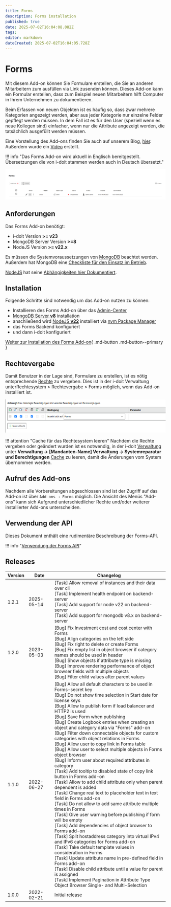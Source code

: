 ```yaml
---
title: Forms
description: Forms installation
published: true
date: 2025-07-02T16:04:08.082Z
tags: 
editor: markdown
dateCreated: 2025-07-02T16:04:05.728Z
---
```


# Forms

Mit diesem Add-on können Sie Formulare erstellen, die Sie an anderen Mitarbeitern zum ausfüllen via Link zusenden können. Dieses Add-on kann ein Formular erstellen, dass zum Beispiel neuen Mitarbeitern hilft Computer in Ihrem Unternehmen zu dokumentieren.

Beim Erfassen von neuen Objekten ist es häufig so, dass zwar mehrere Kategorien angezeigt werden, aber aus jeder Kategorie nur einzelne Felder gepflegt werden müssen. In dem Fall ist es für den User (speziell wenn es neue Kollegen sind) einfacher, wenn nur die Attribute angezeigt werden, die tatsächlich ausgefüllt werden müssen.

Eine Vorstellung des Add-ons finden Sie auch auf unserem Blog, [hier](https://www.i-doit.com/blog/das-neue-i-doit-pro-forms-add-on/). Außerdem wurde ein [Video](https://www.youtube.com/watch?v=3jpzrK_cR0M) erstellt.

!!! info "Das Forms Add-on wird aktuell in Englisch bereitgestellt. Übersetzungen die von i-doit stammen werden auch in Deutsch übersetzt."

[![forms-ansicht](../../assets/images/de/i-doit-add-ons/forms/1-forms.png)](../../assets/images/de/i-doit-add-ons/forms/1-forms.png)

## Anforderungen

Das Forms Add-on benötigt:

*   i-doit Version **\>= v23**
*   MongoDB Server Version **\>=8**
*   NodeJS Version **\>= v22.x**

Es müssen die Systemvoraussetzungen von [MongoDB](https://docs.mongodb.com/manual/administration/production-notes/#mongodb-binaries) beachtet werden. Außerdem hat MongoDB eine [Checkliste für den Einsatz im Betrieb](https://docs.mongodb.com/manual/administration/production-checklist-operations/#operations-checklist).

[NodeJS](https://nodejs.org/en/download/current/) hat seine [Abhängigkeiten hier Dokumentiert](https://nodejs.org/en/docs/).

## Installation

Folgende Schritte sind notwendig um das Add-on nutzen zu können:

*   Installieren des Forms Add-on über das [Admin-Center](../../administration/admin-center.md)
*   [MongoDB Server **v8**](https://docs.mongodb.com/manual/installation/) installation
*   anschließend wird [NodeJS **v22**](https://nodejs.org/en/download/current/) installiert via [nvm Package Manager](https://github.com/nvm-sh/nvm)
*   das Forms Backend konfiguriert
*   und dann i-doit konfiguriert

[Weiter zur Installation des Forms Add-on](forms-installation.md){ .md-button .md-button--primary }

## Rechtevergabe

Damit Benutzer in der Lage sind, Formulare zu erstellen, ist es nötig entsprechende [Rechte](../../effizientes-dokumentieren/rechteverwaltung/index.md) zu vergeben. Dies ist in der i-doit Verwaltung unterRechtesystem > Rechtevergabe > Forms möglich, wenn das Add-on installiert ist.

[![Rechtevergabe](../../assets/images/de/i-doit-add-ons/forms/2-forms.png)](../../assets/images/de/i-doit-add-ons/forms/2-forms.png)

!!! attention "Cache für das Rechtesystem leeren"
    Nachdem die Rechte vergeben oder geändert wurden ist es notwendig, in der i-doit [Verwaltung](../../administration/verwaltung/index.md) unter **Verwaltung → [Mandanten-Name] Verwaltung → Systemreparatur und Berechtigungen** [Cache](../../administration/verwaltung/mandanten-name-verwaltung/systemreparatur-und-bereinigung.md) zu leeren, damit die Änderungen vom System übernommen werden.

## Aufruf des Add-ons

Nachdem alle Vorbereitungen abgeschlossen sind ist der Zugriff auf das Add-on ist über `Add-ons → Forms` möglich. Die Ansicht des Menüs "Add-ons" kann sich Aufgrund unterschiedlicher Rechte und/oder weiterer installierter Add-ons unterscheiden.

## Verwendung der API

Dieses Dokument enthält eine rudimentäre Beschreibung der Forms-API.

!!! info "[Verwendung der Forms API](verwenden-der-forms-api.md)"

## Releases

| Version | Date       | Changelog                                                                                                                                                                                                                                                                                                                                                                                                                                                                                                                                                                                                                                                                                                                                                                                                                                                                                                                                                                                                                                                                                                                                                                                                                                                                                                                                                                                                                                                                                                   |
| ------- | ---------- | ----------------------------------------------------------------------------------------------------------------------------------------------------------------------------------------------------------------------------------------------------------------------------------------------------------------------------------------------------------------------------------------------------------------------------------------------------------------------------------------------------------------------------------------------------------------------------------------------------------------------------------------------------------------------------------------------------------------------------------------------------------------------------------------------------------------------------------------------------------------------------------------------------------------------------------------------------------------------------------------------------------------------------------------------------------------------------------------------------------------------------------------------------------------------------------------------------------------------------------------------------------------------------------------------------------------------------------------------------------------------------------------------------------------------------------------------------------------------------------------------------------- |
| 1.2.1   | 2025-05-14 | [Task] Allow removal of instances and their data over cli<br> [Task] Implement health endpoint on backend-server<br>[Task] Add support for node v22 on backend-server<br>[Task] Add support for mongodb v8.x on backend-server                                                                                                                                                                                                                                                                                                                                                                                                                                                                                                                                                                                                                                                                                                                                                                                                                                                                                                                                                                                                                                                                                                                                                                                                                                                                              |
| 1.2.0   | 2023-05-03 | [Bug] Fix Investment cost and cost center with Forms<br> [Bug] Align categories on the left side<br>[Bug] Fix right to delete or create Forms<br>[Bug] Fix empty list in object browser if category names should be used in header<br>[Bug] Show objects if attribute type is missing<br>[Bug] Improve rendering performance of object browser fields with multiple objects<br>[Bug] Filter child values after parent values                                                                                                                                                                                                                                                                                                                                                                                                                                                                                                                                                                                                                                                                                                                                                                                                                                                                                                                                                                                                                                                                                |
| 1.1.0   | 2022-06-27 | [Bug] Allow all default characters to be used in Forms-secret key  <br>[Bug] Do not show time selection in Start date for license keys  <br>[Bug] Allow to publish form if load balancer and HTTP2 is used  <br>[Bug] Save Form when publishing  <br>[Bug] Create Logbook entries when creating an object and category data via "Forms" add-on  <br>[Bug] Filter down connectable objects for custom categories with object relations in Forms  <br>[Bug] Allow user to copy link in Forms table  <br>[Bug] Allow user to select multiple objects in Forms object browser  <br>[Bug] Inform user about required attributes in category  <br>[Task] Add tooltip to disabled state of copy link button in Forms add-on  <br>[Task] Allow to add child attribute only when parent dependent is added  <br>[Task] Change real text to placeholder text in text field in Forms add-on  <br>[Task] Do not allow to add same attribute multiple times in Forms  <br>[Task] Give user warning before publishing if form will be empty  <br>[Task] Add dependencies of object browser to Forms add-on  <br>[Task] Split hostaddress category into virtual IPv4 and IPv6 categories for Forms add-on  <br>[Task] Take default template values in consideration in Forms  <br>[Task] Update attribute name in pre-defined field in Forms add-on  <br>[Task] Disable child attribute until a value for parent is assigned  <br>[Task] Implement Pagination in Attribute Type Object Browser Single- and Multi-Selection |
| 1.0.0   | 2022-02-21 | Initial release                                                                                                                                                                                                                                                                                                                                                                                                                                                                                                                                                                                                                                                                                                                                                                                                                                                                                                                                                                                                                                                                                                                                                                                                                                                                                                                                                                                                                                                                                             |
